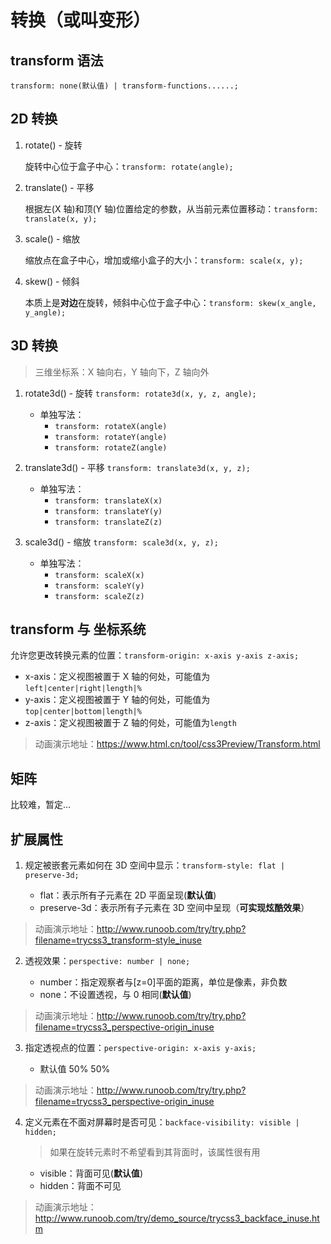 # 转换（或叫变形）

## transform 语法

`transform: none(默认值) | transform-functions......;`

## 2D 转换

1. rotate() - 旋转

   旋转中心位于盒子中心：`transform: rotate(angle);`

2. translate() - 平移

   根据左(X 轴)和顶(Y 轴)位置给定的参数，从当前元素位置移动：`transform: translate(x, y);`

3. scale() - 缩放

   缩放点在盒子中心，增加或缩小盒子的大小：`transform: scale(x, y);`

4. skew() - 倾斜

   本质上是**对边**在旋转，倾斜中心位于盒子中心：`transform: skew(x_angle, y_angle);`

## 3D 转换

> 三维坐标系：X 轴向右，Y 轴向下，Z 轴向外

1. rotate3d() - 旋转
   `transform: rotate3d(x, y, z, angle);`

   - 单独写法：
     - `transform: rotateX(angle)`
     - `transform: rotateY(angle)`
     - `transform: rotateZ(angle)`

2. translate3d() - 平移
   `transform: translate3d(x, y, z);`

   - 单独写法：
     - `transform: translateX(x)`
     - `transform: translateY(y)`
     - `transform: translateZ(z)`

3. scale3d() - 缩放
   `transform: scale3d(x, y, z);`

   - 单独写法：
     - `transform: scaleX(x)`
     - `transform: scaleY(y)`
     - `transform: scaleZ(z)`

## transform 与 坐标系统

允许您更改转换元素的位置：`transform-origin: x-axis y-axis z-axis;`

- x-axis：定义视图被置于 X 轴的何处，可能值为`left|center|right|length|%`
- y-axis：定义视图被置于 Y 轴的何处，可能值为`top|center|bottom|length|%`
- z-axis：定义视图被置于 Z 轴的何处，可能值为`length`

> 动画演示地址：https://www.html.cn/tool/css3Preview/Transform.html

## 矩阵

比较难，暂定...

## 扩展属性

1. 规定被嵌套元素如何在 3D 空间中显示：`transform-style: flat | preserve-3d;`

   - flat：表示所有子元素在 2D 平面呈现(**默认值**)
   - preserve-3d：表示所有子元素在 3D 空间中呈现（**可实现炫酷效果**）

> 动画演示地址：http://www.runoob.com/try/try.php?filename=trycss3_transform-style_inuse

2. 透视效果：`perspective: number | none;`

   - number：指定观察者与[z=0]平面的距离，单位是像素，非负数
   - none：不设置透视，与 0 相同(**默认值**)

> 动画演示地址：http://www.runoob.com/try/try.php?filename=trycss3_perspective-origin_inuse

3. 指定透视点的位置：`perspective-origin: x-axis y-axis;`

   - 默认值 50% 50%

> 动画演示地址：http://www.runoob.com/try/try.php?filename=trycss3_perspective-origin_inuse

4. 定义元素在不面对屏幕时是否可见：`backface-visibility: visible | hidden;`

   > 如果在旋转元素时不希望看到其背面时，该属性很有用

   - visible：背面可见(**默认值**)
   - hidden：背面不可见

> 动画演示地址：http://www.runoob.com/try/demo_source/trycss3_backface_inuse.htm
